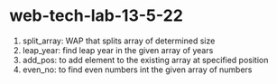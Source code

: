 # web-tech-lab-13-5-22
1. split_array: WAP that splits array of determined size
2. leap_year: find leap year in the given array of years
3. add_pos: to add element to the existing array at specified position
4. even_no: to find even numbers int the given array of numbers
